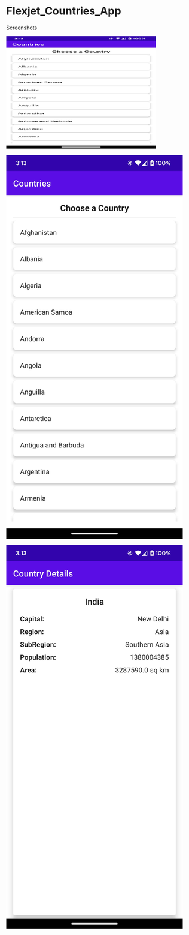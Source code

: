 # Flexjet_Countries_App



Screenshots

<img src="Screenshots/Screenshot_1.png" alt="alt text" width="400" height="300">

![alt text](Screenshots/Screenshot_1.png)

![alt text](Screenshots/Screenshot_2.png)